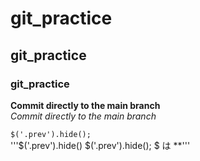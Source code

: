 # git_practice  
## git_practice  
### git_practice
__Commit directly to the main branch__  
_Commit directly to the main branch_

`$('.prev').hide();`  
'''$('.prev').hide()
$('.prev').hide();
$ は **'''


